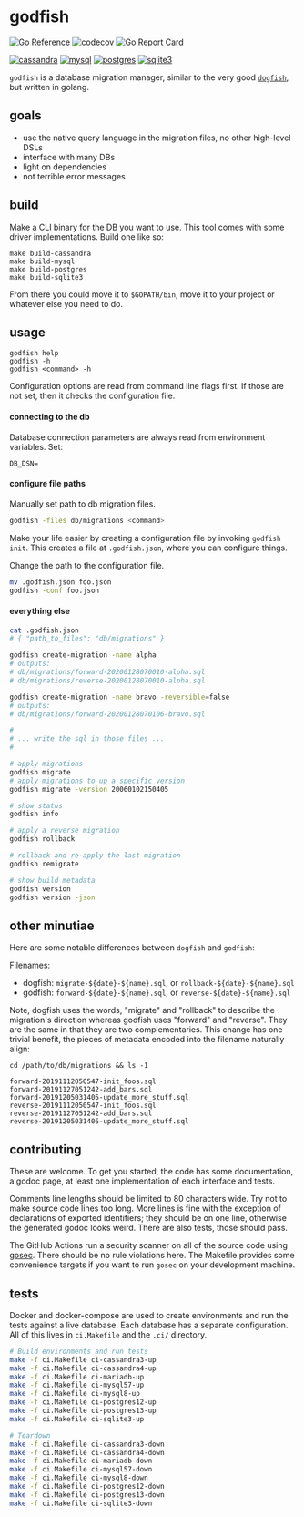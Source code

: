 # godfish

[![Go Reference](https://pkg.go.dev/badge/github.com/rafaelespinoza/godfish.svg)](https://pkg.go.dev/github.com/rafaelespinoza/godfish)
[![codecov](https://codecov.io/gh/rafaelespinoza/godfish/branch/main/graph/badge.svg?token=EoLelW4qiy)](https://codecov.io/gh/rafaelespinoza/godfish)
[![Go Report Card](https://goreportcard.com/badge/github.com/rafaelespinoza/godfish)](https://goreportcard.com/report/github.com/rafaelespinoza/godfish)

[![cassandra](https://github.com/rafaelespinoza/godfish/actions/workflows/cassandra.yml/badge.svg)](https://github.com/rafaelespinoza/godfish/actions/workflows/cassandra.yml)
[![mysql](https://github.com/rafaelespinoza/godfish/actions/workflows/mysql.yml/badge.svg)](https://github.com/rafaelespinoza/godfish/actions/workflows/mysql.yml)
[![postgres](https://github.com/rafaelespinoza/godfish/actions/workflows/postgres.yml/badge.svg)](https://github.com/rafaelespinoza/godfish/actions/workflows/postgres.yml)
[![sqlite3](https://github.com/rafaelespinoza/godfish/actions/workflows/sqlite3.yml/badge.svg)](https://github.com/rafaelespinoza/godfish/actions/workflows/sqlite3.yml)

`godfish` is a database migration manager, similar to the very good
[`dogfish`](https://github.com/dwb/dogfish), but written in golang.

## goals

- use the native query language in the migration files, no other high-level DSLs
- interface with many DBs
- light on dependencies
- not terrible error messages

## build

Make a CLI binary for the DB you want to use. This tool comes with some driver
implementations. Build one like so:

```
make build-cassandra
make build-mysql
make build-postgres
make build-sqlite3
```

From there you could move it to `$GOPATH/bin`, move it to your project or
whatever else you need to do.

## usage

```
godfish help
godfish -h
godfish <command> -h
```

Configuration options are read from command line flags first. If those are not
set, then it checks the configuration file.

#### connecting to the db

Database connection parameters are always read from environment variables. Set:
```
DB_DSN=
```

#### configure file paths

Manually set path to db migration files.

```sh
godfish -files db/migrations <command>
```

Make your life easier by creating a configuration file by invoking `godfish
init`. This creates a file at `.godfish.json`, where you can configure things.

Change the path to the configuration file.

```sh
mv .godfish.json foo.json
godfish -conf foo.json
```

#### everything else

```sh
cat .godfish.json
# { "path_to_files": "db/migrations" }

godfish create-migration -name alpha
# outputs:
# db/migrations/forward-20200128070010-alpha.sql
# db/migrations/reverse-20200128070010-alpha.sql

godfish create-migration -name bravo -reversible=false
# outputs:
# db/migrations/forward-20200128070106-bravo.sql

#
# ... write the sql in those files ...
#

# apply migrations
godfish migrate
# apply migrations to up a specific version
godfish migrate -version 20060102150405

# show status
godfish info

# apply a reverse migration
godfish rollback

# rollback and re-apply the last migration
godfish remigrate

# show build metadata
godfish version
godfish version -json
```

## other minutiae

Here are some notable differences between `dogfish` and `godfish`:

Filenames:

- dogfish: `migrate-${date}-${name}.sql`, or `rollback-${date}-${name}.sql`
- godfish: `forward-${date}-${name}.sql`, or `reverse-${date}-${name}.sql`

Note, dogfish uses the words, "migrate" and "rollback" to describe the
migration's direction whereas godfish uses "forward" and "reverse". They are
the same in that they are two complementaries. This change has one trivial
benefit, the pieces of metadata encoded into the filename naturally align:

```
cd /path/to/db/migrations && ls -1

forward-20191112050547-init_foos.sql
forward-20191127051242-add_bars.sql
forward-20191205031405-update_more_stuff.sql
reverse-20191112050547-init_foos.sql
reverse-20191127051242-add_bars.sql
reverse-20191205031405-update_more_stuff.sql
```

## contributing

These are welcome. To get you started, the code has some documentation, a godoc
page, at least one implementation of each interface and tests.

Comments line lengths should be limited to 80 characters wide. Try not to make
source code lines too long. More lines is fine with the exception of
declarations of exported identifiers; they should be on one line, otherwise the
generated godoc looks weird. There are also tests, those should pass.

The GitHub Actions run a security scanner on all of the source code using
[gosec](https://github.com/securego/gosec). There should be no rule violations
here. The Makefile provides some convenience targets if you want to run `gosec`
on your development machine.

## tests

Docker and docker-compose are used to create environments and run the tests
against a live database. Each database has a separate configuration. All of this
lives in `ci.Makefile` and the `.ci/` directory.

```sh
# Build environments and run tests
make -f ci.Makefile ci-cassandra3-up
make -f ci.Makefile ci-cassandra4-up
make -f ci.Makefile ci-mariadb-up
make -f ci.Makefile ci-mysql57-up
make -f ci.Makefile ci-mysql8-up
make -f ci.Makefile ci-postgres12-up
make -f ci.Makefile ci-postgres13-up
make -f ci.Makefile ci-sqlite3-up

# Teardown
make -f ci.Makefile ci-cassandra3-down
make -f ci.Makefile ci-cassandra4-down
make -f ci.Makefile ci-mariadb-down
make -f ci.Makefile ci-mysql57-down
make -f ci.Makefile ci-mysql8-down
make -f ci.Makefile ci-postgres12-down
make -f ci.Makefile ci-postgres13-down
make -f ci.Makefile ci-sqlite3-down
```
